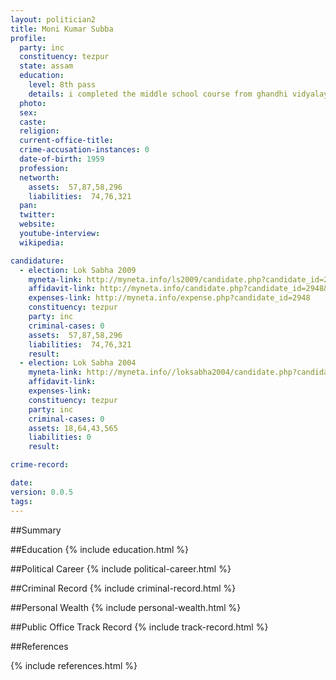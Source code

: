```yaml
---
layout: politician2
title: Moni Kumar Subba
profile: 
  party: inc
  constituency: tezpur
  state: assam
  education: 
    level: 8th pass
    details: i completed the middle school course from ghandhi vidyalaya(previously known as parvati vidyalaya)borddubi   p o-huklijan dist- tinsukia assam in the year of1972
  photo: 
  sex: 
  caste: 
  religion: 
  current-office-title: 
  crime-accusation-instances: 0
  date-of-birth: 1959
  profession: 
  networth: 
    assets:  57,87,58,296
    liabilities:  74,76,321
  pan: 
  twitter: 
  website: 
  youtube-interview: 
  wikipedia: 

candidature: 
  - election: Lok Sabha 2009
    myneta-link: http://myneta.info/ls2009/candidate.php?candidate_id=2948
    affidavit-link: http://myneta.info/candidate.php?candidate_id=2948&scan=original
    expenses-link: http://myneta.info/expense.php?candidate_id=2948
    constituency: tezpur 
    party: inc
    criminal-cases: 0
    assets:  57,87,58,296
    liabilities:  74,76,321
    result:  
  - election: Lok Sabha 2004
    myneta-link: http://myneta.info//loksabha2004/candidate.php?candidate_id=416
    affidavit-link: 
    expenses-link: 
    constituency: tezpur 
    party: inc
    criminal-cases: 0
    assets: 18,64,43,565
    liabilities: 0
    result:  

crime-record: 

date: 
version: 0.0.5
tags: 
---
```

##Summary


##Education
{% include education.html %}


##Political Career
{% include political-career.html %}


##Criminal Record
{% include criminal-record.html %}


##Personal Wealth
{% include personal-wealth.html %}


##Public Office Track Record
{% include track-record.html %}


##References


{% include references.html %}
